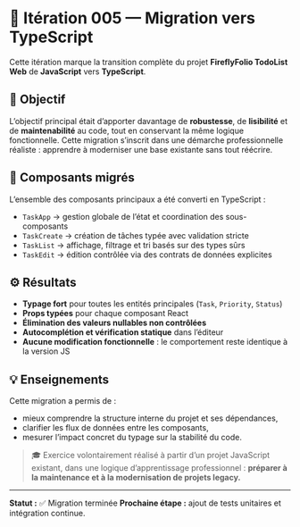 # 🦋 Itération 005 — Migration vers TypeScript

Cette itération marque la transition complète du projet **FireflyFolio TodoList Web** de **JavaScript** vers **TypeScript**.

## 🎯 Objectif

L’objectif principal était d’apporter davantage de **robustesse**, de **lisibilité** et de **maintenabilité** au code, tout en conservant la même logique fonctionnelle.
Cette migration s’inscrit dans une démarche professionnelle réaliste : apprendre à moderniser une base existante sans tout réécrire.

## 🧩 Composants migrés

L’ensemble des composants principaux a été converti en TypeScript :

- `TaskApp` → gestion globale de l’état et coordination des sous-composants
- `TaskCreate` → création de tâches typée avec validation stricte
- `TaskList` → affichage, filtrage et tri basés sur des types sûrs
- `TaskEdit` → édition contrôlée via des contrats de données explicites

## ⚙️ Résultats

- **Typage fort** pour toutes les entités principales (`Task`, `Priority`, `Status`)
- **Props typées** pour chaque composant React
- **Élimination des valeurs nullables non contrôlées**
- **Autocomplétion et vérification statique** dans l’éditeur
- **Aucune modification fonctionnelle** : le comportement reste identique à la version JS

## 💡 Enseignements

Cette migration a permis de :
- mieux comprendre la structure interne du projet et ses dépendances,
- clarifier les flux de données entre les composants,
- mesurer l’impact concret du typage sur la stabilité du code.

> 🎓 Exercice volontairement réalisé à partir d’un projet JavaScript existant, dans une logique d’apprentissage professionnel : **préparer à la maintenance et à la modernisation de projets legacy.**

---

**Statut :** ✅ Migration terminée
**Prochaine étape :** ajout de tests unitaires et intégration continue.
